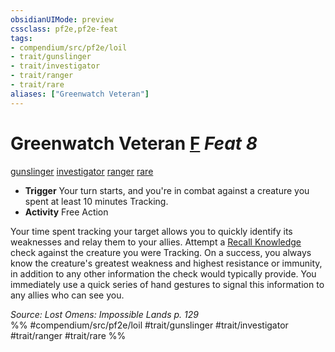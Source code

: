 ```yaml
---
obsidianUIMode: preview
cssclass: pf2e,pf2e-feat
tags:
- compendium/src/pf2e/loil
- trait/gunslinger
- trait/investigator
- trait/ranger
- trait/rare
aliases: ["Greenwatch Veteran"]
---
```

# Greenwatch Veteran  [F](../../Rules/core-rulebook/chapter-9-playing-the-game.md#Actions "Free Action") *Feat 8*  
[gunslinger](../../Rules/traits/gunslinger-g-g.md)  [investigator](../../Rules/traits/investigator-apg.md)  [ranger](../../Rules/traits/ranger.md)  [rare](../../Rules/traits/rare.md)  

- **Trigger** Your turn starts, and you're in combat against a creature you spent at least 10 minutes Tracking.
- **Activity** Free Action

Your time spent tracking your target allows you to quickly identify its weaknesses and relay them to your allies. Attempt a [Recall Knowledge](../../Rules/actions/recall-knowledge.md) check against the creature you were Tracking. On a success, you always know the creature's greatest weakness and highest resistance or immunity, in addition to any other information the check would typically provide. You immediately use a quick series of hand gestures to signal this information to any allies who can see you.

*Source: Lost Omens: Impossible Lands p. 129*  
%% #compendium/src/pf2e/loil #trait/gunslinger #trait/investigator #trait/ranger #trait/rare %%